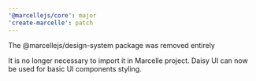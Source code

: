```yaml
---
'@marcellejs/core': major
'create-marcelle': patch
---
```


The @marcellejs/design-system package was removed entirely

It is no longer necessary to import it in Marcelle project. Daisy UI can now be used for basic UI components styling.
